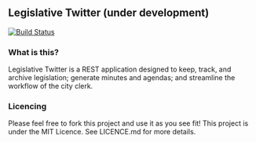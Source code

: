 ## Legislative Twitter (under development)
[![Build Status](https://travis-ci.org/leesharma/legislative_twitter.svg?branch=master)](https://travis-ci.org/leesharma/legislative_twitter)

### What is this?

Legislative Twitter is a REST application designed to keep, track, and archive legislation; generate minutes and agendas; and streamline the workflow of the city clerk.

### Licencing

Please feel free to fork this project and use it as you see fit! This project is under the MIT Licence. See LICENCE.md for more details.

